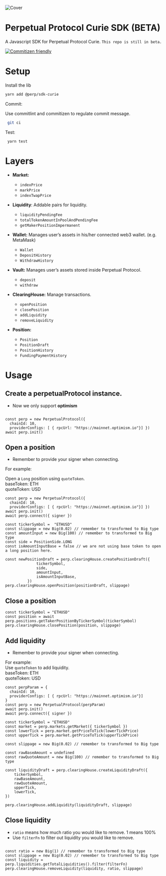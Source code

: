 ![Cover](https://user-images.githubusercontent.com/5022617/167766554-055c9785-00ec-4a5a-86ac-a4b3e1a42e76.png)

# Perpetual Protocol Curie SDK (BETA)

A Javascript SDK for Perpetual Protocol Curie.
`This repo is still in beta.`

[![Commitizen friendly](https://img.shields.io/badge/commitizen-friendly-brightgreen.svg)](http://commitizen.github.io/cz-cli/)

# Setup

Install the lib

```bash
yarn add @perp/sdk-curie
```

Commit:

Use commitlint and commitizen to regulate commit message.

```bash
 git ci
```

Test:

```
 yarn test
```

# Layers

-   **Market:**

    -   `indexPrice`
    -   `markPrice`
    -   `indexTwapPrice`

-   **Liquidity**: Addable pairs for liquidity.

    -   `liquidityPendingFee`
    -   `totalTokenAmountInPoolAndPendingFee`
    -   `getMakerPositionImpermanent`

-   **Wallet:** Manages user’s assets in his/her connected web3 wallet. (e.g. MetaMask)

    -   `Wallet`
    -   `DepositHistory`
    -   `WithdrawHistory`

-   **Vault:** Manages user’s assets stored inside Perpetual Protocol.

    -   `deposit`
    -   `withdraw`

-   **ClearingHouse:** Manage transactions.
    -   `openPosition`
    -   `closePosition`
    -   `addLiquidity`
    -   `removeLiquidity`
-   **Position:**
    -   `Position`
    -   `PositionDraft`
    -   `PositionHistory`
    -   `FundingPaymentHistory`

# Usage

## Create a perpetualProtocol instance.

-   Now we only support **optimism**

```

const perp = new PerpetualProtocol({
  chainId: 10,
  providerConfigs: [ { rpcUrl: "https://mainnet.optimism.io"}] })
await perp.init()

```

## Open a position

-   Remember to provide your signer when connecting.

For example:

Open a `Long` position using `quoteToken`. <br>
baseToken: ETH <br>
quoteToken: USD

```
const perp = new PerpetualProtocol({
  chainId: 10,
  providerConfigs: [ { rpcUrl: "https://mainnet.optimism.io"}] })
await perp.init()
await perp.connect({ signer })

```

```
const tickerSymbol =  "ETHUSD"
const slippage = new Big(0.02) // remember to transformed to Big type
const amountInput = new Big(100) // remember to transformed to Big type
const side = PositionSide.LONG
const isAmountInputBase = false // we are not using base token to open a long position here.

const newPositionDraft = perp.clearingHouse.createPositionDraft({
              tickerSymbol,
              side,
              amountInput,
              isAmountInputBase,
          })
perp.clearingHouse.openPosition(positionDraft, slippage)
```

## Close a position

```
const tickerSymbol = "ETHUSD"
const position = await perp.positions.getTakerPositionByTickerSymbol(tickerSymbol)
perp.clearingHouse.closePosition(position, slippage)
```

## Add liquidity

-   Remember to provide your signer when connecting.

For example:<br />
Use `quoteToken` to add liquidity. <br />
baseToken: ETH <br />
quoteToken: USD

```
const perpParam = {
  chainId: 10,
  providerConfigs: [ { rpcUrl: "https://mainnet.optimism.io"}]
}
const perp = new PerpetualProtocol(perpParam)
await perp.init()
await perp.connect({ signer })
```

```
const tickerSymbol = "ETHUSD"
const market = perp.markets.getMarket({ tickerSymbol })
const lowerTick = perp.market.getPriceToTick(lowerTickPrice)
const upperTick = perp.market.getPriceToTick(upperTickPrice)

const slippage = new Big(0.02) // remember to transformed to Big type

const rawBaseAmount = undefined
const rawQuoteAmount = new Big(100) // remember to transformed to Big type

const liquidityDraft = perp.clearingHouse.createLiquidityDraft({
    tickerSymbol,
    rawBaseAmount,
    rawQuoteAmount,
    upperTick,
    lowerTick,
})

perp.clearingHouse.addLiquidity(liquidityDraft, slippage)
```

## Close liquidity

-   `ratio` means how much ratio you would like to remove. 1 means 100%
-   Use `filterFn` to filter out liquidity you would like to remove.

```

const ratio = new Big(1) // remember to transformed to Big type
const slippage = new Big(0.02) // remember to transformed to Big type
const liquidity = perp.liquidities.getTotalLiquidities().filter(filterFn)
perp.clearingHouse.removeLiquidity(liquidity, ratio, slippage)

```

